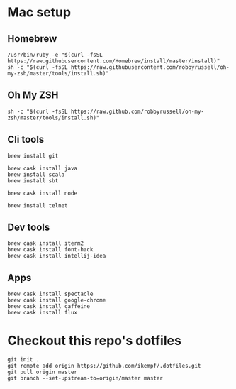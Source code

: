 # Mac setup

## Homebrew
```
/usr/bin/ruby -e "$(curl -fsSL https://raw.githubusercontent.com/Homebrew/install/master/install)"
sh -c "$(curl -fsSL https://raw.githubusercontent.com/robbyrussell/oh-my-zsh/master/tools/install.sh)"
```

## Oh My ZSH
```
sh -c "$(curl -fsSL https://raw.github.com/robbyrussell/oh-my-zsh/master/tools/install.sh)"
```

## Cli tools
```
brew install git

brew cask install java
brew install scala
brew install sbt

brew cask install node

brew install telnet
```

## Dev tools
```
brew cask install iterm2
brew cask install font-hack
brew cask install intellij-idea
```

## Apps
```
brew cask install spectacle
brew cask install google-chrome
brew cask install caffeine
brew cask install flux
```

# Checkout this repo's dotfiles
```
git init .
git remote add origin https://github.com/ikempf/.dotfiles.git
git pull origin master
git branch --set-upstream-to=origin/master master
````

